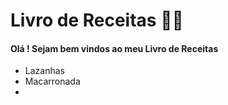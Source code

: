 # Livro de Receitas :man_cook:

#### Olá ! Sejam bem vindos ao meu Livro de Receitas

- Lazanhas
- Macarronada
- 

